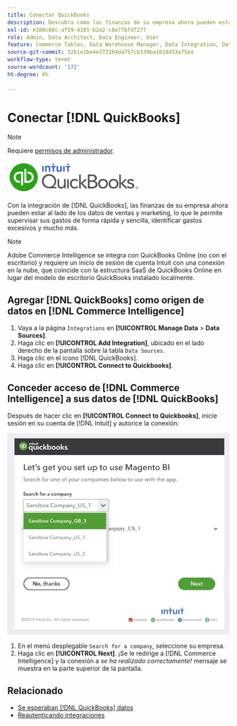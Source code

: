 ```yaml
---
title: Conectar QuickBooks
description: Descubra cómo las finanzas de su empresa ahora pueden estar al lado de los datos de ventas y marketing, lo que le permite controlar rápida y fácilmente sus gastos, identificar gastos excesivos y mucho más.
exl-id: e100c88c-af59-4185-b2a2-c8e77bfd7277
role: Admin, Data Architect, Data Engineer, User
feature: Commerce Tables, Data Warehouse Manager, Data Integration, Data Import/Export
source-git-commit: 32b1e1be4e372164da757cb339ba1618d33a75ea
workflow-type: tm+mt
source-wordcount: '172'
ht-degree: 0%

---
```


# Conectar [!DNL QuickBooks]

>[!NOTE]
>
>Requiere [permisos de administrador](../../../administrator/user-management/user-management.md).

![](../../../assets/Quickbooks.png)

Con la integración de [!DNL QuickBooks], las finanzas de su empresa ahora pueden estar al lado de los datos de ventas y marketing, lo que le permite supervisar sus gastos de forma rápida y sencilla, identificar gastos excesivos y mucho más.

>[!NOTE]
>
>Adobe Commerce Intelligence se integra con QuickBooks Online (no con el escritorio) y requiere un inicio de sesión de cuenta Intuit con una conexión en la nube, que coincide con la estructura SaaS de QuickBooks Online en lugar del modelo de escritorio QuickBooks instalado localmente.

## Agregar [!DNL QuickBooks] como origen de datos en [!DNL Commerce Intelligence]

1. Vaya a la página `Integrations` en **[!UICONTROL Manage Data** > **Data Sources]**.
1. Haga clic en **[!UICONTROL Add Integration]**, ubicado en el lado derecho de la pantalla sobre la tabla `Data Sources`.
1. Haga clic en el icono [!DNL QuickBooks].
1. Haga clic en **[!UICONTROL Connect to Quickbooks]**.

## Conceder acceso de [!DNL Commerce Intelligence] a sus datos de [!DNL QuickBooks]

Después de hacer clic en **[!UICONTROL Connect to Quickbooks]**, inicie sesión en su cuenta de [!DNL Intuit] y autorice la conexión:

![](../../../assets/QuickBooks_App_Store_1.jpg)

1. En el menú desplegable `Search for a company`, seleccione su empresa.
1. Haga clic en **[!UICONTROL Next]**. ¡Se le redirige a [!DNL Commerce Intelligence] y la conexión a *se ha realizado correctamente!* mensaje se muestra en la parte superior de la pantalla.

## Relacionado

* [Se esperaban  [!DNL QuickBooks] datos](../integrations/quickbooks-data.md)
* [Reautenticando integraciones](https://experienceleague.adobe.com/docs/commerce-knowledge-base/kb/how-to/mbi-reauthenticating-integrations.html)
